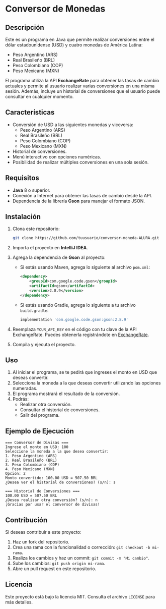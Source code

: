 # Conversor de Monedas

## Descripción
Este es un programa en Java que permite realizar conversiones entre el dólar estadounidense (USD) y cuatro monedas de América Latina:
- Peso Argentino (ARS)
- Real Brasileño (BRL)
- Peso Colombiano (COP)
- Peso Mexicano (MXN)

El programa utiliza la API **ExchangeRate** para obtener las tasas de cambio actuales y permite al usuario realizar varias conversiones en una misma sesión. Además, incluye un historial de conversiones que el usuario puede consultar en cualquier momento.

## Características
- Conversión de USD a las siguientes monedas y viceversa:
  - Peso Argentino (ARS)
  - Real Brasileño (BRL)
  - Peso Colombiano (COP)
  - Peso Mexicano (MXN)
- Historial de conversiones.
- Menú interactivo con opciones numéricas.
- Posibilidad de realizar múltiples conversiones en una sola sesión.

## Requisitos
- **Java** 8 o superior.
- Conexión a Internet para obtener las tasas de cambio desde la API.
- Dependencia de la librería **Gson** para manejar el formato JSON.

## Instalación
1. Clona este repositorio:
   ```bash
   git clone https://github.com/tuusuario/conversor-moneda-ALURA.git
   ```

2. Importa el proyecto en **IntelliJ IDEA**.

3. Agrega la dependencia de **Gson** al proyecto:
   - Si estás usando Maven, agrega lo siguiente al archivo `pom.xml`:
     ```xml
     <dependency>
         <groupId>com.google.code.gson</groupId>
         <artifactId>gson</artifactId>
         <version>2.8.9</version>
     </dependency>
     ```
   - Si estás usando Gradle, agrega lo siguiente a tu archivo `build.gradle`:
     ```gradle
     implementation 'com.google.code.gson:gson:2.8.9'
     ```

4. Reemplaza `YOUR_API_KEY` en el código con tu clave de la API ExchangeRate. Puedes obtenerla registrándote en [ExchangeRate](https://www.exchangerate-api.com/).

5. Compila y ejecuta el proyecto.

## Uso
1. Al iniciar el programa, se te pedirá que ingreses el monto en USD que deseas convertir.
2. Selecciona la moneda a la que deseas convertir utilizando las opciones numeradas.
3. El programa mostrará el resultado de la conversión.
4. Podrás:
   - Realizar otra conversión.
   - Consultar el historial de conversiones.
   - Salir del programa.

## Ejemplo de Ejecución
```
=== Conversor de Divisas ===
Ingrese el monto en USD: 100
Seleccione la moneda a la que desea convertir:
1. Peso Argentino (ARS)
2. Real Brasileño (BRL)
3. Peso Colombiano (COP)
4. Peso Mexicano (MXN)
Opcion: 2
Monto convertido: 100.00 USD = 507.50 BRL
¿Desea ver el historial de conversiones? (s/n): s

=== Historial de Conversiones ===
100.00 USD = 507.50 BRL
¿Desea realizar otra conversión? (s/n): n
¡Gracias por usar el conversor de divisas!
```

## Contribución
Si deseas contribuir a este proyecto:
1. Haz un fork del repositorio.
2. Crea una rama con la funcionalidad o corrección: `git checkout -b mi-rama`.
3. Realiza los cambios y haz un commit: `git commit -m "Mi cambio"`.
4. Sube los cambios: `git push origin mi-rama`.
5. Abre un pull request en este repositorio.

## Licencia
Este proyecto está bajo la licencia MIT. Consulta el archivo `LICENSE` para más detalles.

